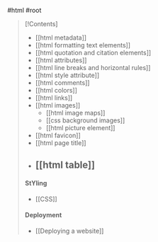 #html #root 

>[!Contents]
>- [[html metadata]]
>- [[html formatting text elements]]
>- [[html quotation and citation elements]]
>- [[html attributes]]
>- [[html line breaks and horizontal rules]]
>- [[html style attribute]]
>- [[html comments]]
>- [[html colors]]
>- [[html links]]
>- [[html images]]
>	- [[html image maps]]
>	- [[css background images]]
>	- [[html picture element]]
>- [[html favicon]]
>- [[html page title]]
>- [[html table]]
>	- 
>#### **StYling**
>- [[CSS]]
>#### **Deployment**
>- [[Deploying a website]]


